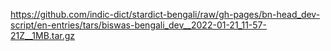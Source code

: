 https://github.com/indic-dict/stardict-bengali/raw/gh-pages/bn-head_dev-script/en-entries/tars/biswas-bengali_dev__2022-01-21_11-57-21Z__1MB.tar.gz  
